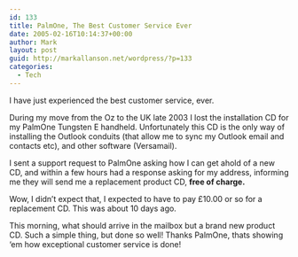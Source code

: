 ```yaml
---
id: 133
title: PalmOne, The Best Customer Service Ever
date: 2005-02-16T10:14:37+00:00
author: Mark
layout: post
guid: http://markallanson.net/wordpress/?p=133
categories:
  - Tech
---
```

I have just experienced the best customer service, ever.

During my move from the Oz to the UK late 2003 I lost the installation CD for my PalmOne Tungsten E handheld. Unfortunately this CD is the only way of installing the Outlook conduits (that allow me to sync my Outlook email and contacts etc), and other software (Versamail).

I sent a support request to PalmOne asking how I can get ahold of a new CD, and within a few hours had a response asking for my address, informing me they will send me a replacement product CD, **free of charge.**

Wow, I didn&#8217;t expect that, I expected to have to pay £10.00 or so for a replacement CD. This was about 10 days ago.

This morning, what should arrive in the mailbox but a brand new product CD. Such a simple thing, but done so well! Thanks PalmOne, thats showing &#8216;em how exceptional customer service is done!